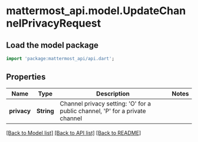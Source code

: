 # mattermost_api.model.UpdateChannelPrivacyRequest

## Load the model package
```dart
import 'package:mattermost_api/api.dart';
```

## Properties
Name | Type | Description | Notes
------------ | ------------- | ------------- | -------------
**privacy** | **String** | Channel privacy setting: 'O' for a public channel, 'P' for a private channel | 

[[Back to Model list]](../README.md#documentation-for-models) [[Back to API list]](../README.md#documentation-for-api-endpoints) [[Back to README]](../README.md)


